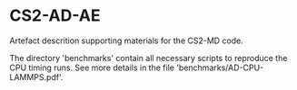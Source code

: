 # CS2-AD-AE
Artefact descrition supporting materials for the CS2-MD code.

The directory 'benchmarks' contain all necessary scripts to reproduce
the CPU timing runs. See more details in the file
'benchmarks/AD-CPU-LAMMPS.pdf'.

